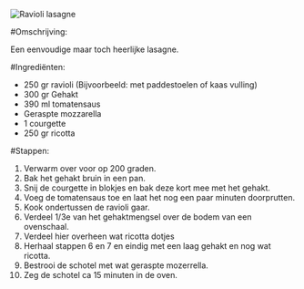 ![Ravioli lasagne](https://wearychef.com/wp-content/uploads/2017/02/Ravioli-Lasagna-square-zoom.jpg)

#Omschrijving:

Een eenvoudige maar toch heerlijke lasagne.

#Ingrediënten:

* 250 gr ravioli (Bijvoorbeeld: met paddestoelen of kaas vulling)
* 300 gr Gehakt
* 390 ml tomatensaus
* Geraspte mozzarella
* 1 courgette
* 250 gr ricotta

#Stappen:

1. Verwarm over voor op 200 graden.
2. Bak het gehakt bruin in een pan.
3. Snij de courgette in blokjes en bak deze kort mee met het gehakt.
4. Voeg de tomatensaus toe en laat het nog een paar minuten doorprutten.
5. Kook ondertussen de ravioli gaar. 
6. Verdeel 1/3e van het gehaktmengsel over de bodem van een ovenschaal.
7. Verdeel hier overheen wat ricotta dotjes
8. Herhaal stappen 6 en 7 en eindig met een laag gehakt en nog wat ricotta.
9. Bestrooi de schotel met wat geraspte mozerrella.
10. Zeg de schotel ca 15 minuten in de oven.
